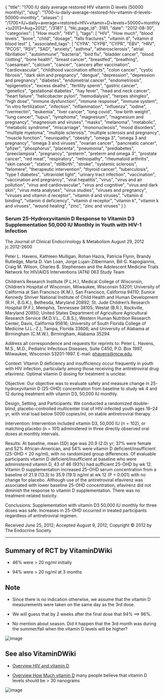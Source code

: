 {
    "title": "1700 IU daily average restored HIV vitamin D levels (50000 monthly)",
    "slug": "1700-iu-daily-average-restored-hiv-vitamin-d-levels-50000-monthly",
    "aliases": [
        "/1700+IU+daily+average+restored+HIV+vitamin+D+levels+50000+monthly+\u2013+Aug+2012",
        "/3181"
    ],
    "tiki_page_id": 3181,
    "date": "2012-08-30",
    "categories": [
        "How much",
        "HIV"
    ],
    "tags": [
        "HIV",
        "How much",
        "blood levels",
        "bone",
        "child",
        "dosage",
        "falls fractures",
        "vitamin d",
        "vitamin d blood test"
    ],
    "associated_tags": [
        "CYPA",
        "CYPB",
        "CYPR",
        "EBV",
        "HRV",
        "PCOS",
        "RSV",
        "SAD",
        "anxiety",
        "asthma",
        "atherosclerosis",
        "atrial fibrillation",
        "autoimmune",
        "bacteria",
        "bird flu",
        "bladder cancer",
        "blood clotting",
        "bone health",
        "breast cancer",
        "breastfed",
        "breathing",
        "caesarean",
        "calcium",
        "cancer",
        "cancers after vaccination",
        "cardiovascular",
        "childhood vaccination effects",
        "colon cancer",
        "cystic fibrosis",
        "dark skin and pregnancy",
        "dengue",
        "depression",
        "depression and pregnancy",
        "diabetes",
        "endometrial cancer",
        "endometriosis",
        "epigenetics",
        "excess deaths",
        "fertility sperm",
        "gastric cancer",
        "genetics",
        "gestational diabetes",
        "hay fever",
        "head and neck cancer",
        "heart failure",
        "helicobacter pylori",
        "hemodialysis",
        "herpes shingles",
        "high dose",
        "immune dysfunction",
        "immune response",
        "immune system",
        "in vitro fertilization",
        "infection",
        "inflammation",
        "influenza",
        "iodine",
        "ivermectin",
        "leukemia",
        "liver cancer",
        "long covid",
        "low birth weight",
        "lung cancer",
        "lupus",
        "lymphoma",
        "magnesium",
        "magnesium and pregnancy",
        "magnesium and viruses",
        "masks",
        "melanoma",
        "metabolic",
        "metabolic syndrome",
        "miscarriage",
        "mononucleosis",
        "mood disorders",
        "multiple myeloma",
        "multiple sclerosis",
        "multiple sclerosis and pregnancy",
        "muscle function",
        "neuropathy",
        "obesity",
        "omega 3",
        "omega 3 and pregnancy",
        "omega 3 and viruses",
        "ovarian cancer",
        "pancreatic cancer",
        "pfizer",
        "phosphorus",
        "placenta",
        "pneumonia",
        "prediabetes",
        "preeclampsia",
        "pregnancy",
        "preterm",
        "preterm and omega 3",
        "prostate cancer",
        "red meat",
        "respiratory",
        "retinopathy",
        "rheumatoid arthritis",
        "skin cancer",
        "statins",
        "stillbirth",
        "stroke",
        "systemic sclerosis",
        "telomere",
        "therapeutic intervention",
        "thyroid cancer",
        "tuberculosis",
        "type 1 diabetes",
        "ultraviolet light",
        "urinary tract infection",
        "vaccination",
        "vaccination and pregnancy",
        "viral hepatitis",
        "virus",
        "virus and air pollution",
        "virus and cardiovascular",
        "virus and cognitive",
        "virus and dark skin",
        "virus meta analyses",
        "virus studies",
        "viruses and pregnancy",
        "viruses and vitamin d receptor",
        "vitamin d and viruses",
        "vitamin d binding",
        "vitamin d deficiency",
        "vitamin d receptor",
        "vitamin k",
        "vitamin k and viruses",
        "wound healing",
        "zinc",
        "zinc and viruses"
    ]
}


### Serum 25-Hydroxyvitamin D Response to Vitamin D3 Supplementation 50,000 IU Monthly in Youth with HIV-1 Infection

The Journal of Clinical Endocrinology & Metabolism August 29, 2012 jc.2012-2600 

Peter L. Havens, Kathleen Mulligan, Rohan Hazra, Patricia Flynn, Brandy Rutledge, Marta D. Van Loan, Jorge Lujan-Zilbermann, Bill G. Kapogiannis, Craig M. Wilson, Charles B. Stephensen and the Adolescent Medicine Trials Network for HIV/AIDS Interventions (ATN) 063 Study Team

Children’s Research Institute (P.L.H.), Medical College of Wisconsin, Children’s Hospital of Wisconsin, Milwaukee, Wisconsin 53201; University of California at San Francisco (K.M.), San Francisco, California 94110; Eunice Kennedy Shriver National Institute of Child Health and Human Development (R.H., B.G.K.), Bethesda, Maryland 20892; St. Jude Children’s Research Hospital (P.F.), Memphis, Tennessee 38105; Westat (B.R.), Rockville, Maryland 20850; United States Department of Agriculture Agricultural Research Service (M.D.V.L., C.B.S.), Western Human Nutrition Research Center, Davis, California 95616; University of South Florida College of Medicine (J.L.-Z.), Tampa, Florida 33606; and University of Alabama at Birmingham (C.M.W.), Birmingham, Alabama 35294

Address all correspondence and requests for reprints to: Peter L. Havens, M.S., M.D., Pediatric Infectious Diseases, Suite C450, P.O. Box 1997, Milwaukee, Wisconsin 53201-1997. E-mail: phavens@mcw.edu.

Context: Vitamin D deficiency and insufficiency occur frequently in youth with HIV infection, particularly among those receiving the antiretroviral drug efavirenz. Optimal vitamin D dosing for treatment is unclear.

Objective: Our objective was to evaluate safety and measure change in 25-hydroxyvitamin D (25-OHD) concentration from baseline to study wk 4 and 12 during treatment with vitamin D3, 50,000 IU monthly.

Design, Setting, and Participants: We conducted a randomized double-blind, placebo-controlled multicenter trial of HIV-infected youth ages 18–24 yr, with viral load below 5000 copies/ml, on stable antiretroviral therapy.

Intervention: Intervention included vitamin D3, 50,000 IU (n = 102), or matching placebo (n = 101) administered in three directly observed oral doses at monthly intervals.

Results: At baseline, mean (SD) age was 20.9 (2.0) yr; 37% were female and 52% African-American, and 54% were vitamin D deficient/insufficient (25-OHD < 20 ng/ml), with no randomized group differences. Of evaluable participants vitamin D deficient/insufficient at baseline who were administered vitamin D, 43 of 46 (93%) had sufficient 25-OHD by wk 12. Vitamin D supplementation increased 25-OHD serum concentration from a baseline of 21.9 (13.3) to 35.9 (19.1) ng/ml at wk 12 (P < 0.001) with no change for placebo. Although use of the antiretroviral efavirenz was associated with lower baseline 25-OHD concentration, efavirenz did not diminish the response to vitamin D supplementation. There was no treatment-related toxicity.

Conclusions: Supplementation with vitamin D3 50,000 IU monthly for three doses was safe. Increases in 25-OHD occurred in treated participants regardless of antiretroviral regimen.

Received June 25, 2012; Accepted August 9, 2012; Copyright © 2012 by The Endocrine Society

---

## Summary of RCT by VitaminDWiki

* 46% were > 20 ng/ml initially

* 94% were > 20 ng/ml at 3 months

## Note

* Since there is no indication otherwise, we assume that the vitamin D measurements were taken on the same day as the 3rd dose. 

* We will guess that by 2 weeks after the final dose that 94% ==> 96%.

* No mention about season.  Did it happen that the 3rd month was during the summer/fall when the vitamin D levels will be higher?

<img src="/attachments/d3.mock.jpg" alt="image" style="max-width: 500px;">

## See also VitaminDWiki

* [Overview HIV and vitamin D](/tags/overview-hiv-and-vitamin-d.html)

* [Overview How Much vitamin D](/tags/overview-how-much-vitamin-d.html) many people believe that vitamin D levels should be > 30 nanograms

<img src="https://d378j1rmrlek7x.cloudfront.net/attachments/gif/vitamin-d-summit-bars.gif" alt="image" style="max-width: 400px;">